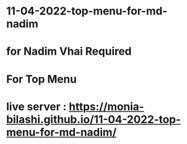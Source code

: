 # 11-04-2022-top-menu-for-md-nadim
# for Nadim Vhai Required 
# For Top Menu

# live server : https://monia-bilashi.github.io/11-04-2022-top-menu-for-md-nadim/
